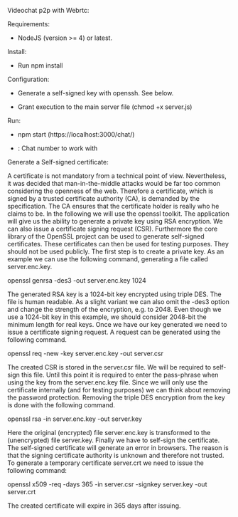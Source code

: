 Videochat p2p with Webrtc:


Requirements:

- NodeJS (version >= 4) or latest.


Install:

- Run npm install


Configuration:

- Generate a self-signed key with openssh. See below.

- Grant execution to the main server file (chmod +x server.js)


Run:

- npm start (https://localhost:3000/chat/<number>)

- <number>: Chat number to work with


Generate a Self-signed certificate:

A certificate is not mandatory from a technical point of view. Nevertheless, it was decided that man-in-the-middle attacks would be far too common considering the openness of the web. Therefore a certificate, which is signed by a trusted certificate authority (CA), is demanded by the specification. The CA ensures that the certificate holder is really who he claims to be.
In the following we will use the openssl toolkit. The application will give us the ability to generate a private key using RSA encryption. We can also issue a certificate signing request (CSR). Furthermore the core library of the OpenSSL project can be used to generate self-signed certificates. These certificates can then be used for testing purposes. They should not be used publicly.
The first step is to create a private key. As an example we can use the following command, generating a file called server.enc.key.

openssl genrsa -des3 -out server.enc.key 1024

The generated RSA key is a 1024-bit key encrypted using triple DES. The file is human readable. As a slight variant we can also omit the -des3 option and change the strength of the encryption, e.g. to 2048. Even though we use a 1024-bit key in this example, we should consider 2048-bit the minimum length for real keys.
Once we have our key generated we need to issue a certificate signing request. A request can be generated using the following command.

openssl req -new -key server.enc.key -out server.csr

The created CSR is stored in the server.csr file. We will be required to self-sign this file.
Until this point it is required to enter the pass-phrase when using the key from the server.enc.key file. Since we will only use the certificate internally (and for testing purposes) we can think about removing the password protection. Removing the triple DES encryption from the key is done with the following command.

openssl rsa -in server.enc.key -out server.key

Here the original (encrypted) file server.enc.key is transformed to the (unencrypted) file server.key.
Finally we have to self-sign the certificate. The self-signed certificate will generate an error in browsers. The reason is that the signing certificate authority is unknown and therefore not trusted. To generate a temporary certificate server.crt we need to issue the following command:

openssl x509 -req -days 365 -in server.csr -signkey server.key -out server.crt

The created certificate will expire in 365 days after issuing.
